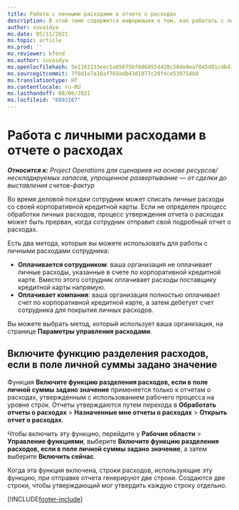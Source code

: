 ```yaml
---
title: Работа с личными расходами в отчете о расходах
description: В этой теме содержится информация о том, как работать с личными расходами, которые несут сотрудники во время деловых поездок.
author: suvaidya
ms.date: 05/11/2021
ms.topic: article
ms.prod: ''
ms.reviewer: kfend
ms.author: suvaidya
ms.openlocfilehash: 5e1162133eec5a85675bf686855d420c50de0eaf045d81c4b417b6fe66ee19fe
ms.sourcegitcommit: 7f8d1e7a16af769adb43d1877c28fdce53975db8
ms.translationtype: HT
ms.contentlocale: ru-RU
ms.lasthandoff: 08/06/2021
ms.locfileid: "6993167"
---
```

# <a name="work-with-personal-expenses-on-an-expense-report"></a>Работа с личными расходами в отчете о расходах

_**Относится к:** Project Operations для сценариев на основе ресурсов/нескладируемых запасов, упрощенное развертывание — от сделки до выставления счетов-фактур_

Во время деловой поездки сотрудник может списать личные расходы со своей корпоративной кредитной карты. Если не определен процесс обработки личных расходов, процесс утверждения отчета о расходах может быть прерван, когда сотрудник отправит свой подробный отчет о расходах.

Есть два метода, которые вы можете использовать для работы с личными расходами сотрудника:

  - **Оплачивается сотрудником**: ваша организация не оплачивает личные расходы, указанные в счете по корпоративной кредитной карте. Вместо этого сотрудник оплачивает расходы поставщику кредитной карты напрямую. 
  - **Оплачивает компания**: ваша организация полностью оплачивает счет по корпоративной кредитной карте, а затем дебетует счет сотрудника для покрытия личных расходов.

Вы можете выбрать метод, который использует ваша организация, на странице **Параметры управления расходами**.


## <a name="enable-split-expense-function-when-personal-amount-field-has-value-defined"></a>Включите функцию разделения расходов, если в поле личной суммы задано значение

Функция **Включите функцию разделения расходов, если в поле личной суммы задано значение** применяется только к отчетам о расходах, утвержденным с использованием рабочего процесса на уровне строк. Отчеты утверждаются путем перехода в **Обработать отчеты о расходах** > **Назначенные мне отчеты о расходах** > **Открыть отчет о расходах**. 

Чтобы включить эту функцию, перейдите у **Рабочие области** > **Управление функциями**, выберите **Включите функцию разделения расходов, если в поле личной суммы задано значение**, а затем выберите **Включить сейчас**. 

Когда эта функция включена, строки расходов, использующие эту функцию, при отправке отчета генерируют две строки. Создаются две строки, чтобы утверждающий мог утвердить каждую строку отдельно.


[!INCLUDE[footer-include](../includes/footer-banner.md)]
